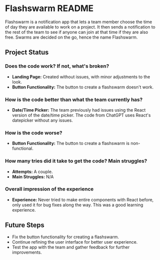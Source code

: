 # Flashswarm README

Flashswarm is a notification app that lets a team member choose the time of day they are available to work on a project. It then sends a notification to the rest of the team to see if anyone can join at that time if they are also free. Swarms are decided on the go, hence the name Flashswarm.

## Project Status

### Does the code work? If not, what's broken?
- **Landing Page:** Created without issues, with minor adjustments to the look.
- **Button Functionality:** The button to create a flashswarm doesn't work.

### How is the code better than what the team currently has?
- **Date/Time Picker:** The team previously had issues using the React version of the date/time picker. The code from ChatGPT uses React's datepicker without any issues.

### How is the code worse?
- **Button Functionality:** The button to create a flashswarm is non-functional.

### How many tries did it take to get the code? Main struggles?
- **Attempts:** A couple.
- **Main Struggles:** N/A

### Overall impression of the experience
- **Experience:** Never tried to make entire components with React before, only used it for bug fixes along the way. This was a good learning experience.

## Future Steps
- Fix the button functionality for creating a flashswarm.
- Continue refining the user interface for better user experience.
- Test the app with the team and gather feedback for further improvements.